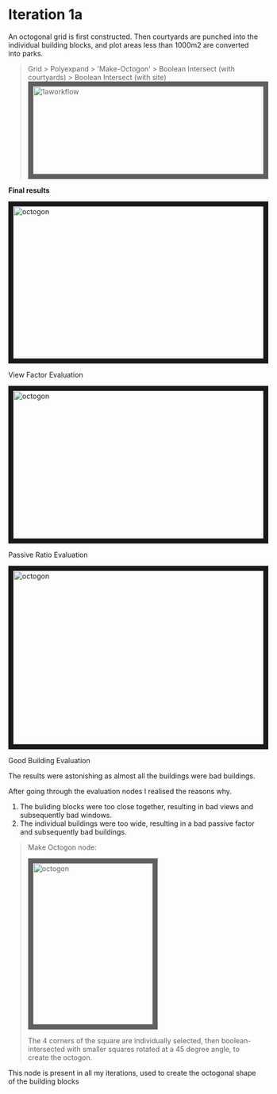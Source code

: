
# Iteration 1a

An octogonal grid is first constructed. Then courtyards are punched into the individual building blocks, and plot areas less than 1000m2 are converted into parks. 

>Grid > Polyexpand > 'Make-Octogon' > Boolean Intersect (with courtyards) > Boolean Intersect (with site)
><img src="https://raw.githubusercontent.com/design-automation/urban-prototyping-2018/master/lisa/imgs/1aworkflow.jpg"
>alt="1aworkflow" width="620" height="177.25" border="10" /></a>

**Final results**

<img src="https://raw.githubusercontent.com/design-automation/urban-prototyping-2018/master/lisa/imgs/1aviewfactor.JPG" 
alt="octogon" width="544.5" height="306.5" border="10" /></a>

View Factor Evaluation

<img src="https://raw.githubusercontent.com/design-automation/urban-prototyping-2018/master/lisa/imgs/1apassiveratio.JPG" 
alt="octogon" width="537.5" height="298" border="10" /></a>

Passive Ratio Evaluation

<img src="https://raw.githubusercontent.com/design-automation/urban-prototyping-2018/master/lisa/imgs/iteration1agbbldg.JPG" 
alt="octogon" width="543.5" height="350.5" border="10" /></a>

Good Building Evaluation


The results were astonishing as almost all the buildings were bad buildings. 

After going through the evaluation nodes I realised the reasons why.
1. The buliding blocks were too close together, resulting in bad views and subsequently bad windows. 
2. The individual buildings were too wide, resulting in a bad passive factor and subsequently bad buildings.


>Make Octogon node:
>
><img src="https://raw.githubusercontent.com/design-automation/urban-prototyping-2018/master/lisa/imgs/octogon.JPG" 
>alt="octogon" width="241" height="325" border="10" /></a>
>
>The 4 corners of the square are individually selected, then boolean-intersected with smaller squares rotated at a 45 degree angle, to create the octogon.

This node is present in all my iterations, used to create the octogonal shape of the building blocks
